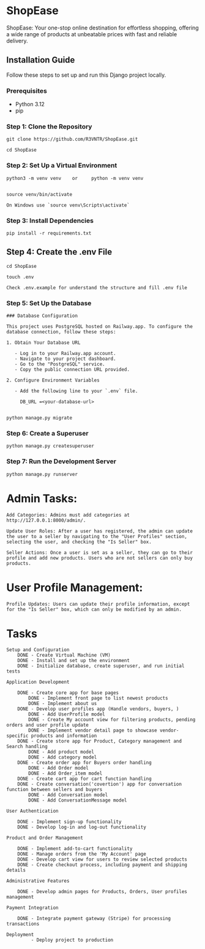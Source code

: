 # ShopEase
ShopEase: Your one-stop online destination for effortless shopping, offering a wide range of products at unbeatable prices with fast and reliable delivery.

## Installation Guide

Follow these steps to set up and run this Django project locally.

### Prerequisites

- Python 3.12
- pip 

### Step 1: Clone the Repository
    git clone https://github.com/R3VNTR/ShopEase.git
    
    cd ShopEase
    
### Step 2: Set Up a Virtual Environment
    python3 -m venv venv    or     python -m venv venv
    
    
    source venv/bin/activate  
    
    On Windows use `source venv\Scripts\activate`

### Step 3: Install Dependencies
    pip install -r requirements.txt
    
## Step 4: Create the .env File
    cd ShopEase
    
    touch .env
    
    Check .env.example for understand the structure and fill .env file

### Step 5: Set Up the Database

    ### Database Configuration

    This project uses PostgreSQL hosted on Railway.app. To configure the database connection, follow these steps:

    1. Obtain Your Database URL

       - Log in to your Railway.app account.
       - Navigate to your project dashboard.
       - Go to the "PostgreSQL" service.
       - Copy the public connection URL provided.

    2. Configure Environment Variables
    
       - Add the following line to your `.env` file.
        
         DB_URL =<your-database-url>
        

    python manage.py migrate

### Step 6: Create a Superuser
    python manage.py createsuperuser

### Step 7: Run the Development Server
    python manage.py runserver


# Admin Tasks:

    Add Categories: Admins must add categories at http://127.0.0.1:8000/admin/.
    
    Update User Roles: After a user has registered, the admin can update the user to a seller by navigating to the "User Profiles" section, selecting the user, and checking the "Is Seller" box.
    
    Seller Actions: Once a user is set as a seller, they can go to their profile and add new products. Users who are not sellers can only buy products.

# User Profile Management:

    Profile Updates: Users can update their profile information, except for the "Is Seller" box, which can only be modified by an admin.


# Tasks
    Setup and Configuration
        DONE - Create Virtual Machine (VM)
        DONE - Install and set up the environment
        DONE - Initialize database, create superuser, and run initial tests

    Application Development

        DONE - Create core app for base pages
            DONE - Implement front page to list newest products
            DONE - Implement about us
        DONE - Develop user profiles app (Handle vendors, buyers, )
            DONE - Add UserProfile model
            DONE - Create My account view for filtering products, pending orders and user profile update
            DONE - Implement vendor detail page to showcase vendor-specific products and information
        DONE - Create store app for Product, Category management and Search handling
            DONE - Add product model 
            DONE - Add category model 
        DONE - Create order app for Buyers order handling
            DONE - Add Order model 
            DONE - Add Order_item model 
        DONE - Create cart app for cart function handling
        DONE - Create conversation('covertion') app for conversation function between sellers and buyers
            DONE - Add Conversation model 
            DONE - Add ConversationMessage model 

    User Authentication

        DONE - Implement sign-up functionality
        DONE - Develop log-in and log-out functionality

    Product and Order Management

        DONE - Implement add-to-cart functionality
        DONE - Manage orders from the 'My Account' page
        DONE - Develop cart view for users to review selected products
        DONE - Create checkout process, including payment and shipping details

    Administrative Features

        DONE - Develop admin pages for Products, Orders, User profiles management

    Payment Integration

        DONE - Integrate payment gateway (Stripe) for processing transactions

    Deployment
             - Deploy project to production
